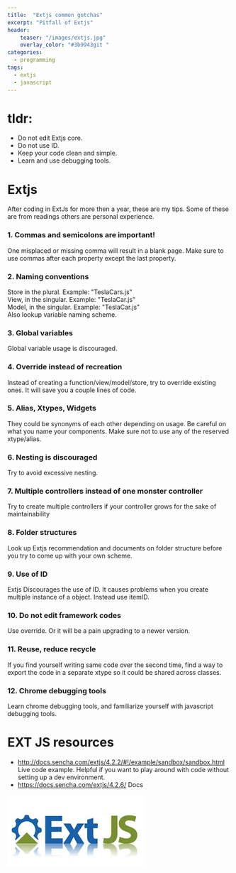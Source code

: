 ```yaml
---
title:  "Extjs common gotchas"
excerpt: "Pitfall of Extjs"
header:
    teaser: "/images/extjs.jpg"
    overlay_color: "#3b9943git "
categories: 
  - programming
tags:
  - extjs
  - javascript
---
```

# tldr: 
- Do not edit Extjs core.
- Do not use ID.
- Keep your code clean and simple.
- Learn and use debugging tools.

# Extjs 

After coding in ExtJs for more then a year, these are my tips. Some of these are from readings others are personal experience. 

### 1. Commas and semicolons are important!
One misplaced or missing comma will result in a blank page. Make sure to use commas after each property except the last property. 

### 2. Naming conventions
Store in the plural. Example: "TeslaCars.js"  
View, in the singular. Example: "TeslaCar.js"   
Model, in the singular. Example: "TeslaCar.js"  
Also lookup variable naming scheme.   

### 3. Global variables
Global variable usage is discouraged.

### 4. Override instead of recreation
Instead of creating a function/view/model/store, try to override existing ones. It will save you a couple lines of code. 


### 5. Alias, Xtypes, Widgets
They could be synonyms of each other depending on usage. Be careful on what you name your components. Make sure not to use any of the reserved xtype/alias.

### 6. Nesting is discouraged
Try to avoid excessive nesting.

### 7. Multiple controllers instead of one monster controller
Try to create multiple controllers if your controller grows for the sake of maintainability

### 8. Folder structures
Look up Extjs recommendation and documents on folder structure before you try to come up with your own scheme.

### 9. Use of ID
Extjs Discourages the use of ID. It causes problems when you create multiple instance of a object. Instead use itemID. 

### 10. Do not edit framework codes
Use override. Or it will be a pain upgrading to a newer version.

### 11. Reuse, reduce recycle
If you find yourself writing same code over the second time, find a way to export the code in a separate xtype so it could be shared across classes. 

### 12. Chrome debugging tools
Learn chrome debugging tools, and familiarize yourself with javascript debugging tools. 


# EXT JS resources
- <http://docs.sencha.com/extjs/4.2.2/#!/example/sandbox/sandbox.html> Live code example. Helpful if you want to play around with code without setting up a dev environment. 
- <https://docs.sencha.com/extjs/4.2.6/> Docs



![extjs logo](/images/extjs.jpg "Some extjs logo")
